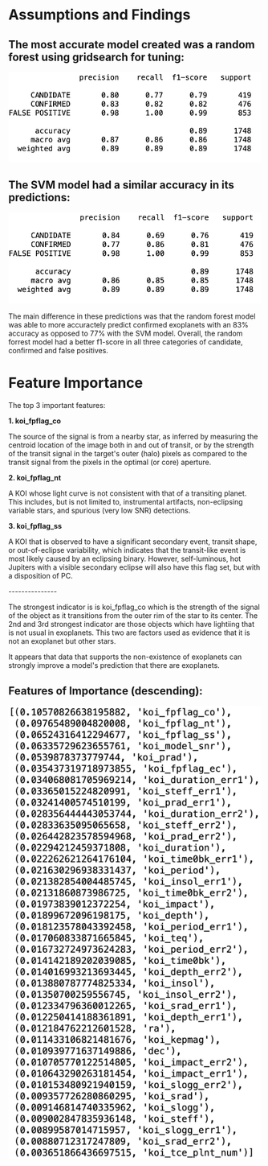 # Assumptions and Findings

## The most accurate model created was a random forest using gridsearch for tuning:

![rf_score](Images/random_forest_model.png)

## The SVM model had a similar accuracy in its predictions:

![svm_score](Images/svm_model.png)

The main difference in these predictions was that the random forest model was able to more accuractely predict confirmed exoplanets with an 83% accuracy as opposed to 77% with the SVM model. Overall, the random forrest model had a better f1-score in all three categories of candidate, confirmed and false positives.

# Feature Importance

The top 3 important features:

**1. koi_fpflag_co**
<p>The source of the signal is from a nearby star, as inferred by measuring the centroid location of the image both in and out of transit, or by the strength of the transit signal in the target's outer (halo) pixels as compared to the transit signal from the pixels in the optimal (or core) aperture.</p>

**2. koi_fpflag_nt**
<p>A KOI whose light curve is not consistent with that of a transiting planet. This includes, but is not limited to, instrumental artifacts, non-eclipsing variable stars, and spurious (very low SNR) detections.</p>

**3. koi_fpflag_ss**
<p>A KOI that is observed to have a significant secondary event, transit shape, or out-of-eclipse variability, which indicates that the transit-like event is most likely caused by an eclipsing binary. However, self-luminous, hot Jupiters with a visible secondary eclipse will also have this flag set, but with a disposition of PC.</p>
---------------
<p>The strongest indicator is is koi_fpflag_co which is the strength of the signal of the object as it transitions from the outer rim of the star to its center. The 2nd and 3rd strongest indicator are those objects which have lightiing that is not usual in exoplanets. This two are factors used as evidence that it is not an exoplanet but other stars.</p>

<p>It appears that data that supports the non-existence of exoplanets can strongly improve a model's prediction that there are exoplanets.


## Features of Importance (descending):

![feature_importance](Images/feature_importance.png)
